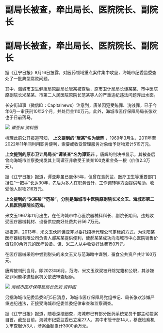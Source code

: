 # 副局长被查，牵出局长、医院院长、副院长

# 副局长被查，牵出局长、医院院长、副院长

据《辽宁日报》8月16日披露，对医药领域重点案件集中攻坚，海城市纪委监委查处了一批典型腐败问题。

其中，海城市卫生健康局原副局长唐某被查后，原市卫计局局长谭某某、市中医院原副院长米某某、市第二人民医院原院长范某等人的严重违纪违法问题浮出水面。

长安街知事（微信ID：Capitalnews）注意到，唐某因犯受贿罪、洗钱罪，已于今年6月一审获刑10年2个月，并处罚金110万元。此外，海城市医疗保障局局长张欢也于日前落马。

![](https://inews.gtimg.com/om_bt/OwCgszk94j5O1yXEGdd4_mVJqFeEA2HZinITJEF-T6d7QAA/1000)
_谭亚非 资料图_

梳理此前公开报道可知， **上文提到的“唐某”名为唐辉**
，1969年3月生，2011年至2022年11年间利用职务便利，索要或收受管理服务对象给予财物累计519万元。

**上文提到的原市卫计局局长“谭某某”名为谭亚非**
。唐辉的判决书显示，其被查后曾向海城市监察委揭发其上司谭亚非收受王某某100克重金条一根（价值2.3万元）。

据《辽宁日报》报道，谭亚非虽已退休5年，但曾在食药监、医疗卫生等重要部门担任“一把手”长达30年，先后为多人在职务晋升、工作调转等方面提供帮助，收受他人财物216万元。

**上文提到的“米某某”“范某”，分别是海城市中医院原副院长米文玉、海城市第二人民医院原院长范海。**

米文玉1967年11月出生，在任海城市中心医院器械科科长、副院长期间，违规收受医疗器械耗材、设备供应商好处费共计56.7万元。

据报道，2013年，米文玉伙同谭亚非以委托招标代理公司定标的方式，为沈阳某医疗器械有限公司负责人郝某某提供便利，使郝某某成功向海城市中心医院销售价值1200余万元的医疗设备。谭、米二人从中收受好处费150万元。

在医疗器械采购中尝到甜头的米文玉又与范海暗中谋划，蚕食公共资产共计160万元。

唐辉被判刑当月，即2023年6月，范海、米文玉双双被开除党籍和公职，其涉嫌犯罪问题移送检察机关依法审查起诉。

![](https://inews.gtimg.com/om_bt/OAWdqMx19yCfRocr5puWiaUeJLDNxw5cXMpU3NFKhTFQEAA/1000)
_海城市医疗保障局局长张欢 资料图_

另据海城市纪委监委8月5日消息，海城市医疗保障局党组书记、局长张欢涉嫌严重违纪违法，正接受海城市纪委监委纪律审查和监察调查。

据《辽宁日报》报道，随着深挖细查，海城市已有部分医药系统党员干部主动投案自首。截至目前，海城市纪委监委已立案27人，其中市管干部14人，移送检察机关审查起诉3人，涉案金额累计3000余万元。

